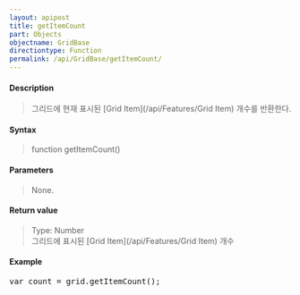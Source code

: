 ```yaml
---
layout: apipost
title: getItemCount
part: Objects
objectname: GridBase
directiontype: Function
permalink: /api/GridBase/getItemCount/
---
```



#### Description

> 그리드에 현재 표시된 [Grid Item](/api/Features/Grid Item) 개수를 반환한다.

#### Syntax

> function getItemCount()

#### Parameters

> None.

#### Return value

> Type: Number  
> 그리드에 표시된 [Grid Item](/api/Features/Grid Item) 개수

#### Example

<pre class="prettyprint">
var count = grid.getItemCount();
</pre>




